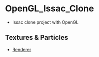 # OpenGL_Issac_Clone
- Issac clone project with OpenGL

## Textures & Particles
- [Renderer](./Renderer.cpp)

